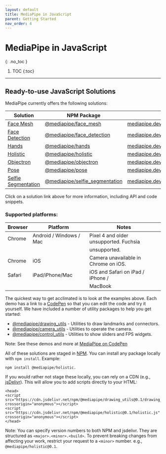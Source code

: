 ```yaml
---
layout: default
title: MediaPipe in JavaScript
parent: Getting Started
nav_order: 4
---
```


# MediaPipe in JavaScript
{: .no_toc }

1. TOC
{:toc}
---

## Ready-to-use JavaScript Solutions

MediaPipe currently offers the following solutions:

Solution                    | NPM Package                             | Example
--------------------------- | --------------------------------------- | -------
[Face Mesh][F-pg]           | [@mediapipe/face_mesh][F-npm]           | [mediapipe.dev/demo/face_mesh][F-demo]
[Face Detection][Fd-pg]     | [@mediapipe/face_detection][Fd-npm]     | [mediapipe.dev/demo/face_detection][Fd-demo]
[Hands][H-pg]               | [@mediapipe/hands][H-npm]               | [mediapipe.dev/demo/hands][H-demo]
[Holistic][Ho-pg]           | [@mediapipe/holistic][Ho-npm]           | [mediapipe.dev/demo/holistic][Ho-demo]
[Objectron][Ob-pg]          | [@mediapipe/objectron][Ob-npm]          | [mediapipe.dev/demo/objectron][Ob-demo]
[Pose][P-pg]                | [@mediapipe/pose][P-npm]                | [mediapipe.dev/demo/pose][P-demo]
[Selfie Segmentation][S-pg] | [@mediapipe/selfie_segmentation][S-npm] | [mediapipe.dev/demo/selfie_segmentation][S-demo]

Click on a solution link above for more information, including API and code
snippets.

### Supported platforms:

| Browser | Platform                | Notes                                  |
| ------- | ----------------------- | -------------------------------------- |
| Chrome  | Android / Windows / Mac | Pixel 4 and older unsupported. Fuchsia |
|         |                         | unsupported.                           |
| Chrome  | iOS                     | Camera unavailable in Chrome on iOS.   |
| Safari  | iPad/iPhone/Mac         | iOS and Safari on iPad / iPhone /      |
|         |                         | MacBook                                |

The quickest way to get acclimated is to look at the examples above. Each demo
has a link to a [CodePen][codepen] so that you can edit the code and try it
yourself. We have included a number of utility packages to help you get started:

*   [@mediapipe/drawing_utils][draw-npm] - Utilities to draw landmarks and
    connectors.
*   [@mediapipe/camera_utils][cam-npm] - Utilities to operate the camera.
*   [@mediapipe/control_utils][ctrl-npm] - Utilities to show sliders and FPS
    widgets.

Note: See these demos and more at [MediaPipe on CodePen][codepen]

All of these solutions are staged in [NPM][npm]. You can install any package
locally with `npm install`. Example:

```
npm install @mediapipe/holistic.
```

If you would rather not stage these locally, you can rely on a CDN (e.g.,
[jsDelivr](https://www.jsdelivr.com/)). This will allow you to add scripts
directly to your HTML:

```
<head>
<script src="https://cdn.jsdelivr.net/npm/@mediapipe/drawing_utils@0.1/drawing_utils.js" crossorigin="anonymous"></script>
<script src="https://cdn.jsdelivr.net/npm/@mediapipe/holistic@0.1/holistic.js" crossorigin="anonymous"></script>
</head>
```

Note: You can specify version numbers to both NPM and jsdelivr. They are
structured as `<major>.<minor>.<build>`. To prevent breaking changes from
affecting your work, restrict your request to a `<minor>` number. e.g.,
`@mediapipe/holistic@0.1`.

[Ho-pg]: ../solutions/holistic#javascript-solution-api
[F-pg]: ../solutions/face_mesh#javascript-solution-api
[Fd-pg]: ../solutions/face_detection#javascript-solution-api
[H-pg]: ../solutions/hands#javascript-solution-api
[Ob-pg]: ../solutions/objectron#javascript-solution-api
[P-pg]: ../solutions/pose#javascript-solution-api
[S-pg]: ../solutions/selfie_segmentation#javascript-solution-api
[Ho-npm]: https://www.npmjs.com/package/@mediapipe/holistic
[F-npm]: https://www.npmjs.com/package/@mediapipe/face_mesh
[Fd-npm]: https://www.npmjs.com/package/@mediapipe/face_detection
[H-npm]: https://www.npmjs.com/package/@mediapipe/hands
[Ob-npm]: https://www.npmjs.com/package/@mediapipe/objectron
[P-npm]: https://www.npmjs.com/package/@mediapipe/pose
[S-npm]: https://www.npmjs.com/package/@mediapipe/selfie_segmentation
[draw-npm]: https://www.npmjs.com/package/@mediapipe/drawing_utils
[cam-npm]: https://www.npmjs.com/package/@mediapipe/camera_utils
[ctrl-npm]: https://www.npmjs.com/package/@mediapipe/control_utils
[Ho-demo]: https://mediapipe.dev/demo/holistic
[F-demo]: https://mediapipe.dev/demo/face_mesh
[Fd-demo]: https://mediapipe.dev/demo/face_detection
[H-demo]: https://mediapipe.dev/demo/hands
[Ob-demo]: https://mediapipe.dev/demo/objectron
[P-demo]: https://mediapipe.dev/demo/pose
[S-demo]: https://mediapipe.dev/demo/selfie_segmentation
[npm]: https://www.npmjs.com/package/@mediapipe
[codepen]: https://code.mediapipe.dev/codepen
